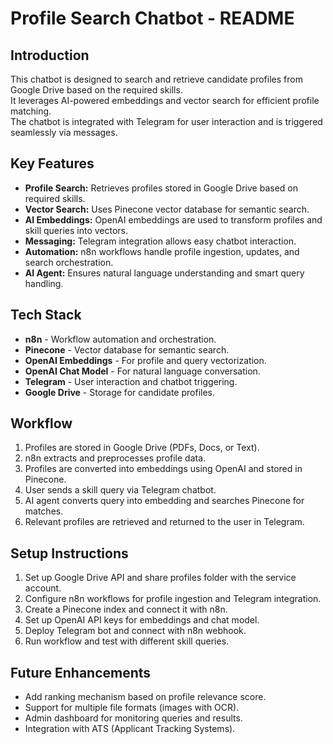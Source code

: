 # Profile Search Chatbot - README

## Introduction
This chatbot is designed to search and retrieve candidate profiles from Google Drive based on the required skills.  
It leverages AI-powered embeddings and vector search for efficient profile matching.  
The chatbot is integrated with Telegram for user interaction and is triggered seamlessly via messages.

## Key Features
- **Profile Search:** Retrieves profiles stored in Google Drive based on required skills.  
- **Vector Search:** Uses Pinecone vector database for semantic search.  
- **AI Embeddings:** OpenAI embeddings are used to transform profiles and skill queries into vectors.  
- **Messaging:** Telegram integration allows easy chatbot interaction.  
- **Automation:** n8n workflows handle profile ingestion, updates, and search orchestration.  
- **AI Agent:** Ensures natural language understanding and smart query handling.  

## Tech Stack
- **n8n** - Workflow automation and orchestration.  
- **Pinecone** - Vector database for semantic search.  
- **OpenAI Embeddings** - For profile and query vectorization.  
- **OpenAI Chat Model** - For natural language conversation.  
- **Telegram** - User interaction and chatbot triggering.  
- **Google Drive** - Storage for candidate profiles.  

## Workflow
1. Profiles are stored in Google Drive (PDFs, Docs, or Text).  
2. n8n extracts and preprocesses profile data.  
3. Profiles are converted into embeddings using OpenAI and stored in Pinecone.  
4. User sends a skill query via Telegram chatbot.  
5. AI agent converts query into embedding and searches Pinecone for matches.  
6. Relevant profiles are retrieved and returned to the user in Telegram.  

## Setup Instructions
1. Set up Google Drive API and share profiles folder with the service account.  
2. Configure n8n workflows for profile ingestion and Telegram integration.  
3. Create a Pinecone index and connect it with n8n.  
4. Set up OpenAI API keys for embeddings and chat model.  
5. Deploy Telegram bot and connect with n8n webhook.  
6. Run workflow and test with different skill queries.  

## Future Enhancements
- Add ranking mechanism based on profile relevance score.  
- Support for multiple file formats (images with OCR).  
- Admin dashboard for monitoring queries and results.  
- Integration with ATS (Applicant Tracking Systems).  
